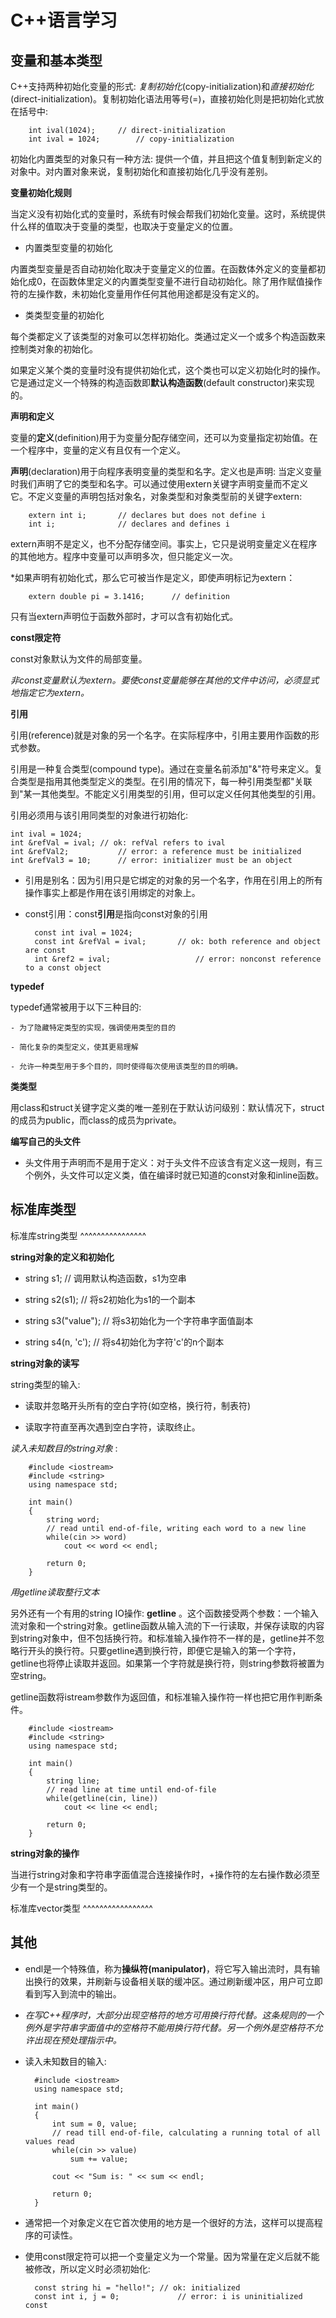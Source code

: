 C++语言学习
==========

变量和基本类型
-------------

C++支持两种初始化变量的形式: *复制初始化*(copy-initialization)和*直接初始化*(direct-initialization)。复制初始化语法用等号(=)，直接初始化则是把初始化式放在括号中:

		int ival(1024);		// direct-initialization
		int ival = 1024;		// copy-initialization

初始化内置类型的对象只有一种方法: 提供一个值，并且把这个值复制到新定义的对象中。对内置对象来说，复制初始化和直接初始化几乎没有差别。

**变量初始化规则**

当定义没有初始化式的变量时，系统有时候会帮我们初始化变量。这时，系统提供什么样的值取决于变量的类型，也取决于变量定义的位置。

- 内置类型变量的初始化

内置类型变量是否自动初始化取决于变量定义的位置。在函数体外定义的变量都初始化成0，在函数体里定义的内置类型变量不进行自动初始化。除了用作赋值操作符的左操作数，未初始化变量用作任何其他用途都是没有定义的。

- 类类型变量的初始化

每个类都定义了该类型的对象可以怎样初始化。类通过定义一个或多个构造函数来控制类对象的初始化。

如果定义某个类的变量时没有提供初始化式，这个类也可以定义初始化时的操作。它是通过定义一个特殊的构造函数即**默认构造函数**(default constructor)来实现的。

**声明和定义**

变量的**定义**(definition)用于为变量分配存储空间，还可以为变量指定初始值。在一个程序中，变量的定义有且仅有一个定义。

**声明**(declaration)用于向程序表明变量的类型和名字。定义也是声明: 当定义变量时我们声明了它的类型和名字。可以通过使用extern关键字声明变量而不定义它。不定义变量的声明包括对象名，对象类型和对象类型前的关键字extern:

		extern int i;		// declares but does not define i
		int i;				// declares and defines i

extern声明不是定义，也不分配存储空间。事实上，它只是说明变量定义在程序的其他地方。程序中变量可以声明多次，但只能定义一次。

*如果声明有初始化式，那么它可被当作是定义，即使声明标记为extern：

		extern double pi = 3.1416;		// definition

只有当extern声明位于函数外部时，才可以含有初始化式。

**const限定符**

const对象默认为文件的局部变量。

*非const变量默认为extern。要使const变量能够在其他的文件中访问，必须显式地指定它为extern。*

**引用**

引用(reference)就是对象的另一个名字。在实际程序中，引用主要用作函数的形式参数。

引用是一种复合类型(compound type)。通过在变量名前添加"&"符号来定义。复合类型是指用其他类型定义的类型。在引用的情况下，每一种引用类型都"关联到"某一其他类型。不能定义引用类型的引用，但可以定义任何其他类型的引用。

引用必须用与该引用同类型的对象进行初始化:

	int ival = 1024;
	int &refVal = ival;	// ok: refVal refers to ival
	int &refVal2;			// error: a reference must be initialized
	int &refVal3 = 10;		// error: initializer must be an object

- 引用是别名：因为引用只是它绑定的对象的另一个名字，作用在引用上的所有操作事实上都是作用在该引用绑定的对象上。

- const引用：const**引用**是指向const对象的引用

		const int ival = 1024;
		const int &refVal = ival;		// ok: both reference and object are const
		int &ref2 = ival;					// error: nonconst reference to a const object

**typedef**

typedef通常被用于以下三种目的:

	- 为了隐藏特定类型的实现，强调使用类型的目的
	
	- 简化复杂的类型定义，使其更易理解

	- 允许一种类型用于多个目的，同时使得每次使用该类型的目的明确。

**类类型**

用class和struct关键字定义类的唯一差别在于默认访问级别：默认情况下，struct的成员为public，而class的成员为private。

**编写自己的头文件**

- 头文件用于声明而不是用于定义：对于头文件不应该含有定义这一规则，有三个例外，头文件可以定义类，值在编译时就已知道的const对象和inline函数。 

标准库类型
---------

标准库string类型
^^^^^^^^^^^^^^^^

**string对象的定义和初始化**

- string s1;				// 调用默认构造函数，s1为空串

- string s2(s1);			// 将s2初始化为s1的一个副本

- string s3("value");		// 将s3初始化为一个字符串字面值副本

- string s4(n, 'c');		// 将s4初始化为字符'c'的n个副本

**string对象的读写**

string类型的输入:

- 读取并忽略开头所有的空白字符(如空格，换行符，制表符)

- 读取字符直至再次遇到空白字符，读取终止。

*读入未知数目的string对象* :

		#include <iostream>
		#include <string>
		using namespace std;

		int main()
		{
			string word;
			// read until end-of-file, writing each word to a new line
			while(cin >> word)
				cout << word << endl;

			return 0;
		}

*用getline读取整行文本*

另外还有一个有用的string IO操作: **getline** 。这个函数接受两个参数：一个输入流对象和一个string对象。getline函数从输入流的下一行读取，并保存读取的内容到string对象中，但不包括换行符。和标准输入操作符不一样的是，getline并不忽略行开头的换行符。只要getline遇到换行符，即便它是输入的第一个字符，getline也将停止读取并返回。如果第一个字符就是换行符，则string参数将被置为空string。

getline函数将istream参数作为返回值，和标准输入操作符一样也把它用作判断条件。

		#include <iostream>
		#include <string>
		using namespace std;

		int main()
		{
			string line;
			// read line at time until end-of-file
			while(getline(cin, line))
				cout << line << endl;

			return 0;
		}

**string对象的操作**

当进行string对象和字符串字面值混合连接操作时，+操作符的左右操作数必须至少有一个是string类型的。


标准库vector类型
^^^^^^^^^^^^^^^^^



其他
----

- endl是一个特殊值，称为**操纵符(manipulator)**，将它写入输出流时，具有输出换行的效果，并刷新与设备相关联的缓冲区。通过刷新缓冲区，用户可立即看到写入到流中的输出。

- *在写C++程序时，大部分出现空格符的地方可用换行符代替。这条规则的一个例外是字符串字面值中的空格符不能用换行符代替。另一个例外是空格符不允许出现在预处理指示中。*
- 读入未知数目的输入:

		#include <iostream>
		using namespace std;
		
		int main()
		{
			int sum = 0, value;
			// read till end-of-file, calculating a running total of all values read
			while(cin >> value)
				sum += value;

			cout << "Sum is: " << sum << endl;

			return 0;
		}

- 通常把一个对象定义在它首次使用的地方是一个很好的方法，这样可以提高程序的可读性。

- 使用const限定符可以把一个变量定义为一个常量。因为常量在定义后就不能被修改，所以定义时必须初始化:

		const string hi = "hello!";	// ok: initialized
		const int i, j = 0;				// error: i is uninitialized const

